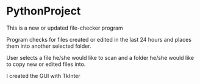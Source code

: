 # PythonProject
This is a new or updated file-checker program

Program checks for files created or edited in the last 24 hours and places them into another selected folder. 


User selects a file he/she would like to scan and a folder he/she would like to copy new or edited files into.

I created the GUI with TkInter
